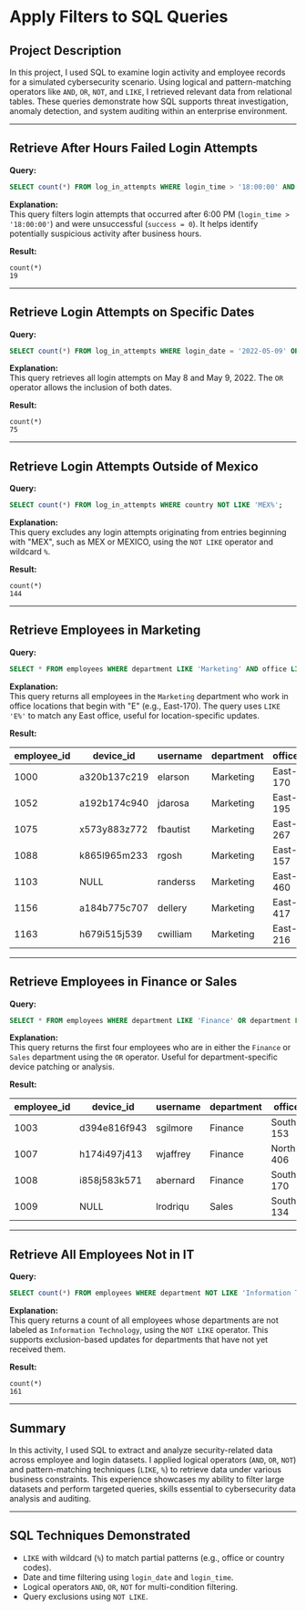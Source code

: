 # Apply Filters to SQL Queries

## Project Description
In this project, I used SQL to examine login activity and employee records for a simulated cybersecurity scenario. Using logical and pattern-matching operators like `AND`, `OR`, `NOT`, and `LIKE`, I retrieved relevant data from relational tables. These queries demonstrate how SQL supports threat investigation, anomaly detection, and system auditing within an enterprise environment.

---

## Retrieve After Hours Failed Login Attempts

**Query:**
```sql
SELECT count(*) FROM log_in_attempts WHERE login_time > '18:00:00' AND success = 0;
```

**Explanation:**  
This query filters login attempts that occurred after 6:00 PM (`login_time > '18:00:00'`) and were unsuccessful (`success = 0`). It helps identify potentially suspicious activity after business hours.

**Result:**  
```
count(*)
19
```

---

## Retrieve Login Attempts on Specific Dates

**Query:**
```sql
SELECT count(*) FROM log_in_attempts WHERE login_date = '2022-05-09' OR login_date = '2022-05-08';
```

**Explanation:**  
This query retrieves all login attempts on May 8 and May 9, 2022. The `OR` operator allows the inclusion of both dates.

**Result:**  
```
count(*)
75
```

---

## Retrieve Login Attempts Outside of Mexico

**Query:**
```sql
SELECT count(*) FROM log_in_attempts WHERE country NOT LIKE 'MEX%';
```

**Explanation:**  
This query excludes any login attempts originating from entries beginning with "MEX", such as MEX or MEXICO, using the `NOT LIKE` operator and wildcard `%`.

**Result:**  
```
count(*)
144
```

---

## Retrieve Employees in Marketing

**Query:**
```sql
SELECT * FROM employees WHERE department LIKE 'Marketing' AND office LIKE 'E%';
```

**Explanation:**  
This query returns all employees in the `Marketing` department who work in office locations that begin with "E" (e.g., East-170). The query uses `LIKE 'E%'` to match any East office, useful for location-specific updates.

**Result:**

| employee_id | device_id      | username | department | office   |
|-------------|----------------|----------|------------|----------|
| 1000        | a320b137c219   | elarson  | Marketing  | East-170 |
| 1052        | a192b174c940   | jdarosa  | Marketing  | East-195 |
| 1075        | x573y883z772   | fbautist | Marketing  | East-267 |
| 1088        | k865l965m233   | rgosh    | Marketing  | East-157 |
| 1103        | NULL           | randerss | Marketing  | East-460 |
| 1156        | a184b775c707   | dellery  | Marketing  | East-417 |
| 1163        | h679i515j539   | cwilliam | Marketing  | East-216 |

---

## Retrieve Employees in Finance or Sales

**Query:**
```sql
SELECT * FROM employees WHERE department LIKE 'Finance' OR department LIKE 'Sales' LIMIT 4;
```

**Explanation:**  
This query returns the first four employees who are in either the `Finance` or `Sales` department using the `OR` operator. Useful for department-specific device patching or analysis.

**Result:**

| employee_id | device_id      | username | department | office    |
|-------------|----------------|----------|------------|-----------|
| 1003        | d394e816f943   | sgilmore | Finance    | South-153 |
| 1007        | h174i497j413   | wjaffrey | Finance    | North-406 |
| 1008        | i858j583k571   | abernard | Finance    | South-170 |
| 1009        | NULL           | lrodriqu | Sales      | South-134 |

---

## Retrieve All Employees Not in IT

**Query:**
```sql
SELECT count(*) FROM employees WHERE department NOT LIKE 'Information Technology';
```

**Explanation:**  
This query returns a count of all employees whose departments are not labeled as `Information Technology`, using the `NOT LIKE` operator. This supports exclusion-based updates for departments that have not yet received them.

**Result:**  
```
count(*)
161
```

---

## Summary

In this activity, I used SQL to extract and analyze security-related data across employee and login datasets. I applied logical operators (`AND`, `OR`, `NOT`) and pattern-matching techniques (`LIKE`, `%`) to retrieve data under various business constraints. This experience showcases my ability to filter large datasets and perform targeted queries, skills essential to cybersecurity data analysis and auditing.

---

## SQL Techniques Demonstrated

- `LIKE` with wildcard (`%`) to match partial patterns (e.g., office or country codes).
- Date and time filtering using `login_date` and `login_time`.
- Logical operators `AND`, `OR`, `NOT` for multi-condition filtering.
- Query exclusions using `NOT LIKE`.
